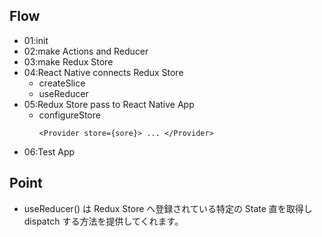 ## Flow
* 01:init
* 02:make Actions and Reducer
* 03:make Redux Store
* 04:React Native connects Redux Store
  * createSlice 
  * useReducer
* 05:Redux Store pass to React Native App
  * configureStore
    ```
    <Provider store={sore}> ... </Provider>
    ```
* 06:Test App

## Point
* useReducer() は Redux Store へ登録されている特定の State 直を取得し dispatch する方法を提供してくれます。
